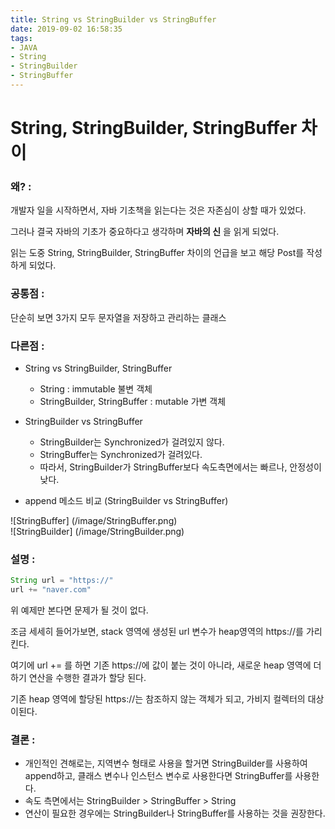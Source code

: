 ```yaml
---
title: String vs StringBuilder vs StringBuffer  
date: 2019-09-02 16:58:35  
tags:
- JAVA
- String
- StringBuilder
- StringBuffer
---
```

# String, StringBuilder, StringBuffer 차이


### 왜? :  
개발자 일을 시작하면서, 자바 기초책을 읽는다는 것은 자존심이 상할 때가 있었다.  

그러나 결국 자바의 기초가 중요하다고 생각하며  **자바의 신** 을 읽게 되었다.

읽는 도중 String, StringBuilder, StringBuffer 차이의 언급을 보고 해당 Post를 작성하게 되었다.
  

### 공통점 :
단순히 보면 3가지 모두 문자열을 저장하고 관리하는 클래스

### 다른점 :

* String vs StringBuilder, StringBuffer
  * String : immutable 불변 객체
  * StringBuilder, StringBuffer : mutable 가변 객체
  
* StringBuilder vs StringBuffer
  * StringBuilder는 Synchronized가 걸려있지 않다.
  * StringBuffer는 Synchronized가 걸려있다.
  * 따라서, StringBuilder가 StringBuffer보다 속도측면에서는 빠르나, 안정성이 낮다.
  
* append 메소드 비교 (StringBuilder vs StringBuffer)

![StringBuffer] (/image/StringBuffer.png)  
![StringBuilder] (/image/StringBuilder.png)
  
### 설명 :

~~~ java
String url = "https://"
url += "naver.com"
~~~

위 예제만 본다면 문제가 될 것이 없다.

조금 세세히 들어가보면, stack 영역에 생성된 url 변수가 heap영역의 https://를 가리킨다. 

여기에 url += 를 하면 기존 https://에 값이 붙는 것이 아니라, 새로운 heap 영역에 더하기 연산을 수행한 결과가 할당 된다.

기존 heap 영역에 할당된 https://는 참조하지 않는 객체가 되고, 가비지 컬렉터의 대상이된다. 

### 결론 : 
* 개인적인 견해로는, 지역변수 형태로 사용을 할거면 StringBuilder를 사용하여 append하고, 클래스 변수나 인스턴스 변수로 사용한다면 StringBuffer를 사용한다.
* 속도 측면에서는 StringBuilder > StringBuffer > String
* 연산이 필요한 경우에는 StringBuilder나 StringBuffer를 사용하는 것을 권장한다.